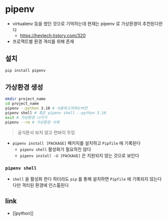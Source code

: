 # pipenv
- virtualenv 등을 썼던 것으로 기억하는데 현재는 pipenv 로 가상환경이 추천된다한다
  + https://heytech.tistory.com/320
- 프로젝트별 환경 격리를 위해 존재

## 설치
```sh
pip install pipenv
```

## 가상환경 생성
```sh
mkdir project_name
cd project_name
pipenv --python 3.10 # 사용하고자하는버전
pipenv shell # 혹은 pipenv shell --python 3.10
exit # 가상환경 나가기
pipenv --rm # 가상환경 삭제
```

> 공식문서 보지 않고 런바이 두잉
- `pipenv install [PACKAGE]` 패키지를 설치하고 `Pipfile` 에 기록된다
  - `pipenv shell` 활성화가 필요하진 않다
  - `pipenv install -U [PACKAGE]` 은 지원되지 않는 것으로 보인다

### `pipenv shell`
- `shell` 을 활성화 한다 하더라도 `pip` 를 통해 설치하면 `Pipfile` 에 기록되지 않는다 다만 격리된 환경에 인스톨된다

## link
- [[python]]
